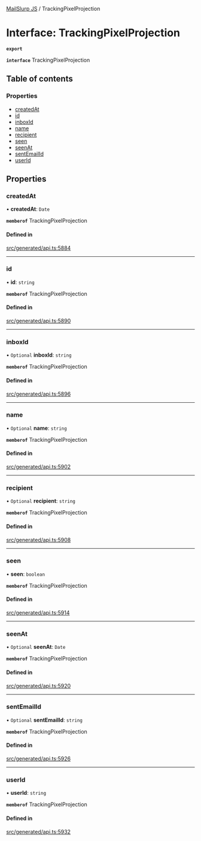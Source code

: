 [MailSlurp JS](../README.md) / TrackingPixelProjection

# Interface: TrackingPixelProjection

**`export`**

**`interface`** TrackingPixelProjection

## Table of contents

### Properties

- [createdAt](TrackingPixelProjection.md#createdat)
- [id](TrackingPixelProjection.md#id)
- [inboxId](TrackingPixelProjection.md#inboxid)
- [name](TrackingPixelProjection.md#name)
- [recipient](TrackingPixelProjection.md#recipient)
- [seen](TrackingPixelProjection.md#seen)
- [seenAt](TrackingPixelProjection.md#seenat)
- [sentEmailId](TrackingPixelProjection.md#sentemailid)
- [userId](TrackingPixelProjection.md#userid)

## Properties

### createdAt

• **createdAt**: `Date`

**`memberof`** TrackingPixelProjection

#### Defined in

[src/generated/api.ts:5884](https://github.com/mailslurp/mailslurp-client/blob/6bcf839/src/generated/api.ts#L5884)

___

### id

• **id**: `string`

**`memberof`** TrackingPixelProjection

#### Defined in

[src/generated/api.ts:5890](https://github.com/mailslurp/mailslurp-client/blob/6bcf839/src/generated/api.ts#L5890)

___

### inboxId

• `Optional` **inboxId**: `string`

**`memberof`** TrackingPixelProjection

#### Defined in

[src/generated/api.ts:5896](https://github.com/mailslurp/mailslurp-client/blob/6bcf839/src/generated/api.ts#L5896)

___

### name

• `Optional` **name**: `string`

**`memberof`** TrackingPixelProjection

#### Defined in

[src/generated/api.ts:5902](https://github.com/mailslurp/mailslurp-client/blob/6bcf839/src/generated/api.ts#L5902)

___

### recipient

• `Optional` **recipient**: `string`

**`memberof`** TrackingPixelProjection

#### Defined in

[src/generated/api.ts:5908](https://github.com/mailslurp/mailslurp-client/blob/6bcf839/src/generated/api.ts#L5908)

___

### seen

• **seen**: `boolean`

**`memberof`** TrackingPixelProjection

#### Defined in

[src/generated/api.ts:5914](https://github.com/mailslurp/mailslurp-client/blob/6bcf839/src/generated/api.ts#L5914)

___

### seenAt

• `Optional` **seenAt**: `Date`

**`memberof`** TrackingPixelProjection

#### Defined in

[src/generated/api.ts:5920](https://github.com/mailslurp/mailslurp-client/blob/6bcf839/src/generated/api.ts#L5920)

___

### sentEmailId

• `Optional` **sentEmailId**: `string`

**`memberof`** TrackingPixelProjection

#### Defined in

[src/generated/api.ts:5926](https://github.com/mailslurp/mailslurp-client/blob/6bcf839/src/generated/api.ts#L5926)

___

### userId

• **userId**: `string`

**`memberof`** TrackingPixelProjection

#### Defined in

[src/generated/api.ts:5932](https://github.com/mailslurp/mailslurp-client/blob/6bcf839/src/generated/api.ts#L5932)
